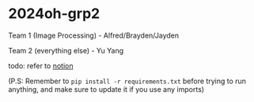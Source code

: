 # 2024oh-grp2

Team 1 (Image Processing) - Alfred/Brayden/Jayden

Team 2 (everything else) - Yu Yang

todo: refer to [notion](https://www.notion.so/klystron/Open-House-2024-6595f8685e6348a497347a6179844c28)

(P.S: Remember to `pip install -r requirements.txt` before trying to run anything, and make sure to update it if you use any imports)
